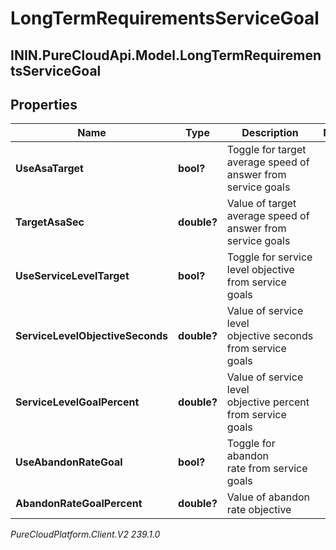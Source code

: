 # LongTermRequirementsServiceGoal

## ININ.PureCloudApi.Model.LongTermRequirementsServiceGoal

## Properties

|Name | Type | Description | Notes|
|------------ | ------------- | ------------- | -------------|
| **UseAsaTarget** | **bool?** | Toggle for target average speed of answer from service goals | |
| **TargetAsaSec** | **double?** | Value of target average speed of answer from service goals | |
| **UseServiceLevelTarget** | **bool?** | Toggle for service level objective from service goals | |
| **ServiceLevelObjectiveSeconds** | **double?** | Value of service level objective seconds from service goals | |
| **ServiceLevelGoalPercent** | **double?** | Value of service level objective percent from service goals | |
| **UseAbandonRateGoal** | **bool?** | Toggle for abandon rate from service goals | |
| **AbandonRateGoalPercent** | **double?** | Value of abandon rate objective | |



_PureCloudPlatform.Client.V2 239.1.0_
